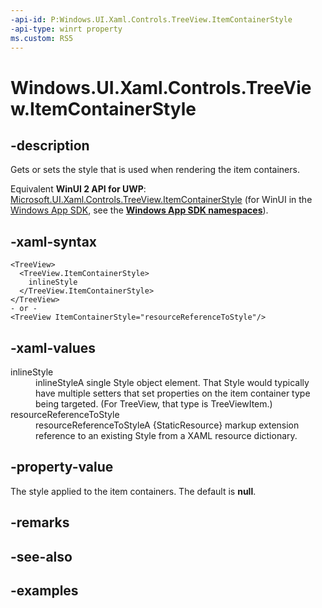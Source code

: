 ```yaml
---
-api-id: P:Windows.UI.Xaml.Controls.TreeView.ItemContainerStyle
-api-type: winrt property
ms.custom: RS5
---
```


<!-- Property syntax.
public Style ItemContainerStyle { get;  set; }
-->

# Windows.UI.Xaml.Controls.TreeView.ItemContainerStyle

## -description

Gets or sets the style that is used when rendering the item containers.

Equivalent **WinUI 2 API for UWP**: [Microsoft.UI.Xaml.Controls.TreeView.ItemContainerStyle](/windows/winui/api/microsoft.ui.xaml.controls.treeview.itemcontainerstyle) (for WinUI in the [Windows App SDK](/windows/apps/windows-app-sdk/), see the **[Windows App SDK namespaces](/windows/windows-app-sdk/api/winrt/)**).

## -xaml-syntax

```xaml
<TreeView>
  <TreeView.ItemContainerStyle>
    inlineStyle
  </TreeView.ItemContainerStyle>
</TreeView>
- or -
<TreeView ItemContainerStyle="resourceReferenceToStyle"/>
```

## -xaml-values

<dl><dt>inlineStyle</dt><dd>inlineStyleA single Style object element. That Style would typically have multiple setters that set properties on the item container type being targeted. (For TreeView, that type is TreeViewItem.)</dd>
<dt>resourceReferenceToStyle</dt><dd>resourceReferenceToStyleA {StaticResource} markup extension reference to an existing Style from a XAML resource dictionary.</dd>
</dl>

## -property-value

The style applied to the item containers. The default is **null**.

## -remarks

## -see-also

## -examples

